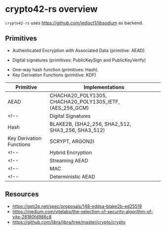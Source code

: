 # crypto42-rs overview

`crypto42-rs` uses https://github.com/jedisct1/libsodium as backend.

## Primitives

- Authenticated Encryption with Associated Data (primitive: AEAD)
<!-- - *streaming* authenticated encryption with associated data (primitive: -->
<!-- Streaming Aead) -->
<!-- - *deterministic* authenticated encryption with associated data (primitive: -->
<!-- Deterministic Aead) -->
<!-- - message authentication codes (primitive: MAC), -->
- Digital signatures (primitives: PublicKeySign and PublicKeyVerify)
<!-- - hybrid encryption (primitives: HybridEncrypt and HybridDecrypt). -->
- One-way hash function (primitives: Hash).
- Key Derivation Functions (primitive: KDF)


| Primitive          | Implementations                            |
| ------------------ | ----------------------------------------------- |
| AEAD               | CHACHA20_POLY1305, CHACHA20_POLY1305_IETF, (AES_256_GCM) |
<!-- | Digital Signatures | ED25519, EDDSA_BLAKE2B_ED25519 | -->
| Hash               | BLAKE2B, (SHA2_256, SHA2_512, SHA3_256, SHA3_512) |
| Key Derivation Functions | SCRYPT, ARGON2I |
<!-- | Hybrid Encryption  | ECIES with AEAD and HKDF                        | -->
<!-- | Streaming AEAD     | AES-GCM-HKDF-STREAMING, AES-CTR-HMAC-STREAMING  | -->
<!-- | MAC                | HMAC-SHA2                                       | -->
<!-- | Deterministic AEAD | AES-SIV                                         | -->


## Resources

* https://geti2p.net/spec/proposals/148-eddsa-blake2b-ed25519
* https://medium.com/vitelabs/the-selection-of-security-algorithm-of-vite-28180fd986c8
* https://github.com/libra/libra/tree/master/crypto/crypto
